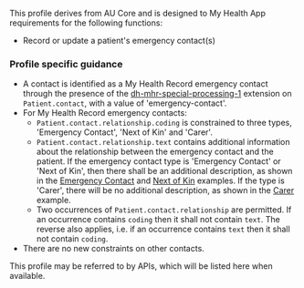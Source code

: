 This profile derives from AU Core and is designed to My Health App requirements for the following functions:
* Record or update a patient's emergency contact(s)

### Profile specific guidance
- A contact is identified as a My Health Record emergency contact through the presence of the [dh-mhr-special-processing-1](StructureDefinition-dh-mhr-special-processing-1.html) extension on `Patient.contact`, with a value of 'emergency-contact'.
- For My Health Record emergency contacts: 
  - `Patient.contact.relationship.coding` is constrained to three types, 'Emergency Contact', 'Next of Kin' and 'Carer'.
  - `Patient.contact.relationship.text` contains additional information about the relationship between the emergency contact and the patient. If the emergency contact type is 'Emergency Contact' or 'Next of Kin', then there shall be an additional description, as shown in the [Emergency Contact](Patient-emergency-contact-john-smith.html) and [Next of Kin](Patient-next-of-kin-jo-lee.html) examples. If the type is 'Carer', there will be no additional description, as shown in the [Carer](Patient-carer-mary-brown.html) example.
  - Two occurrences of `Patient.contact.relationship` are permitted. If an occurrence contains `coding` then it shall not contain `text`. The reverse also applies, i.e. if an occurrence contains `text` then it shall not contain `coding`.
- There are no new constraints on other contacts.

This profile may be referred to by APIs, which will be listed here when available.